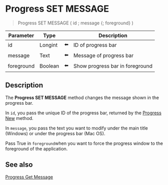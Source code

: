 # Progress SET MESSAGE

> Progress SET MESSAGE ( id ; message {; foreground} )

| Parameter | Type |     | Description |
| --- | --- | --- | --- |
| id  | Longint | ⬅️ | ID of progress bar |
| message | Text | ⬅️ | Message of progress bar |
| foreground | Boolean | ⬅️ | Show progress bar in foreground |
## Description

The **Progress SET MESSAGE** method changes the message shown in the progress bar.

In `id`, you pass the unique ID of the progress bar, returned by the [Progress New](Progress%20New.md) method.

In `message`, you pass the text you want to modify under the main title (Windows) or under the progress bar (Mac OS).

Pass True in `foreground`when you want to force the progress window to the foreground of the application.

## See also

[Progress Get Message](Progress%20Get%20Message.md)
